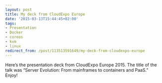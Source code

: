 ```yaml
---
layout: post
title: My deck from CloudExpo Europe
date: '2015-03-13T15:44:45+02:00'
tags:
- Presentation
- Docker
- coreos
- kvm
- linux
redirect_from: /post/113513591649/my-deck-from-cloudexpo-europe
---
```


Here’s the presentation deck from CloudExpo Europe 2015. The title of the talk was “Server Evolution: From mainframes to containers and PaaS.” Enjoy!

<script async class="speakerdeck-embed" data-id="c56b84f3c5a24859a1c1897b274fcef0" data-ratio="1.33333333333333" src="//speakerdeck.com/assets/embed.js"></script>
